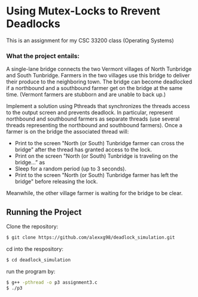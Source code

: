 # Using Mutex-Locks to Rrevent Deadlocks
This is an assignment for my CSC 33200 class (Operating Systems)

### What the project entails:
A single-lane bridge connects the two Vermont villages of North Tunbridge and South Tunbridge. Farmers in the two villages use this bridge to deliver their produce to the neighboring town. The bridge can become deadlocked if a northbound and a southbound farmer get on the bridge at the same time. (Vermont farmers are stubborn and are unable to back up.) 

Implement a solution using Pthreads that synchronizes the threads access to the output screen and prevents deadlock. In particular, represent northbound and southbound farmers as separate threads (use several threads representing the northbound and southbound farmers). Once a farmer is on the bridge the associated thread will: 
* Print to the screen "North (or South) Tunbridge farmer can cross the bridge" after the thread has granted access to the lock. 
* Print on the screen "North (or South) Tunbridge is traveling on the bridge…” as  
* Sleep for a random period (up to 3 seconds). 
* Print to the screen "North (or South) Tunbridge farmer has left the bridge" before releasing the lock. 

Meanwhile, the other village farmer is waiting for the bridge to be clear. 

## Running the Project
Clone the repository:

```bash
$ git clone https://github.com/alexxg98/deadlock_simulation.git
```

cd into the respository:
```bash
$ cd deadlock_simulation
```

run the program by:
```bash
$ g++ -pthread -o p3 assignment3.c
$ ./p3
```
